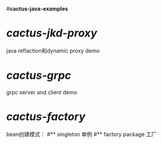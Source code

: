 #**cactus-java-examples**
# _cactus-jkd-proxy_
java reflaction和dynamic proxy demo

# _cactus-grpc_
grpc server and client demo

# _cactus-factory_
bean创建模式：
 #** singleton  单例
 #** factory package 工厂
